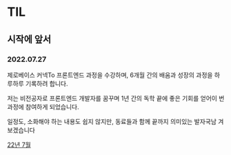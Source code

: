 # TIL

## 시작에 앞서

### 2022.07.27

제로베이스 커넥To 프론트엔드 과정을 수강하며, 6개월 간의 배움과 성장의 과정을 하
루하루 기록하려 합니다.

저는 비전공자로 프론트엔드 개발자를 꿈꾸며 1년 간의 독학 끝에 좋은 기회를 얻어이
번 과정에 참여하게 되었습니다.

일정도, 소화해야 하는 내용도 쉽지 않지만, 동료들과 함께 끝까지 의미있는 발자국남
겨보겠습니다

[22년 7월](./202207)
